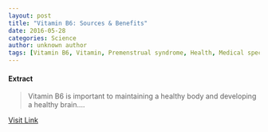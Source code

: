 ```yaml
---
layout: post
title: "Vitamin B6: Sources & Benefits"
date: 2016-05-28
categories: Science
author: unknown author
tags: [Vitamin B6, Vitamin, Premenstrual syndrome, Health, Medical specialties, Clinical medicine]
---
```





#### Extract
>Vitamin B6 is important to maintaining a healthy body and developing a healthy brain....



[Visit Link](http://www.livescience.com/51920-vitamin-b6.html)


